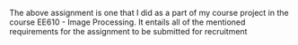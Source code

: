 The above assignment is one that I did as a part of my course project in the course EE610 - Image Processing. It entails all of the mentioned requirements for the assignment to be submitted for recruitment
